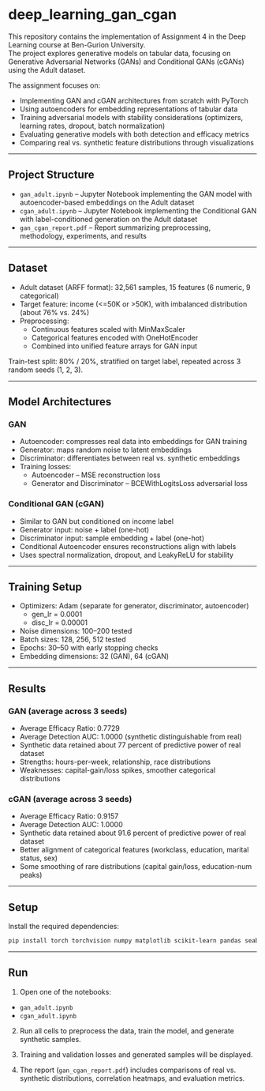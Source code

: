 # deep_learning_gan_cgan

This repository contains the implementation of Assignment 4 in the Deep Learning course at Ben-Gurion University.  
The project explores generative models on tabular data, focusing on Generative Adversarial Networks (GANs) and Conditional GANs (cGANs) using the Adult dataset.  

The assignment focuses on:
- Implementing GAN and cGAN architectures from scratch with PyTorch  
- Using autoencoders for embedding representations of tabular data  
- Training adversarial models with stability considerations (optimizers, learning rates, dropout, batch normalization)  
- Evaluating generative models with both detection and efficacy metrics  
- Comparing real vs. synthetic feature distributions through visualizations  

---

## Project Structure

- `gan_adult.ipynb` – Jupyter Notebook implementing the GAN model with autoencoder-based embeddings on the Adult dataset  
- `cgan_adult.ipynb` – Jupyter Notebook implementing the Conditional GAN with label-conditioned generation on the Adult dataset  
- `gan_cgan_report.pdf` – Report summarizing preprocessing, methodology, experiments, and results  

---

## Dataset

- Adult dataset (ARFF format): 32,561 samples, 15 features (6 numeric, 9 categorical)  
- Target feature: income (<=50K or >50K), with imbalanced distribution (about 76% vs. 24%)  
- Preprocessing:  
  - Continuous features scaled with MinMaxScaler  
  - Categorical features encoded with OneHotEncoder  
  - Combined into unified feature arrays for GAN input  

Train-test split: 80% / 20%, stratified on target label, repeated across 3 random seeds (1, 2, 3).  

---

## Model Architectures

### GAN
- Autoencoder: compresses real data into embeddings for GAN training  
- Generator: maps random noise to latent embeddings  
- Discriminator: differentiates between real vs. synthetic embeddings  
- Training losses:  
  - Autoencoder – MSE reconstruction loss  
  - Generator and Discriminator – BCEWithLogitsLoss adversarial loss  

### Conditional GAN (cGAN)
- Similar to GAN but conditioned on income label  
- Generator input: noise + label (one-hot)  
- Discriminator input: sample embedding + label (one-hot)  
- Conditional Autoencoder ensures reconstructions align with labels  
- Uses spectral normalization, dropout, and LeakyReLU for stability  

---

## Training Setup

- Optimizers: Adam (separate for generator, discriminator, autoencoder)  
  - gen_lr = 0.0001  
  - disc_lr = 0.00001  
- Noise dimensions: 100–200 tested  
- Batch sizes: 128, 256, 512 tested  
- Epochs: 30–50 with early stopping checks  
- Embedding dimensions: 32 (GAN), 64 (cGAN)  

---

## Results

### GAN (average across 3 seeds)
- Average Efficacy Ratio: 0.7729  
- Average Detection AUC: 1.0000 (synthetic distinguishable from real)  
- Synthetic data retained about 77 percent of predictive power of real dataset  
- Strengths: hours-per-week, relationship, race distributions  
- Weaknesses: capital-gain/loss spikes, smoother categorical distributions  

### cGAN (average across 3 seeds)
- Average Efficacy Ratio: 0.9157  
- Average Detection AUC: 1.0000  
- Synthetic data retained about 91.6 percent of predictive power of real dataset  
- Better alignment of categorical features (workclass, education, marital status, sex)  
- Some smoothing of rare distributions (capital gain/loss, education-num peaks)  

---

## Setup

Install the required dependencies:
```bash
pip install torch torchvision numpy matplotlib scikit-learn pandas seaborn
```

---

## Run

1. Open one of the notebooks:
- `gan_adult.ipynb`  
- `cgan_adult.ipynb`  

2. Run all cells to preprocess the data, train the model, and generate synthetic samples.  

3. Training and validation losses and generated samples will be displayed.  

4. The report (`gan_cgan_report.pdf`) includes comparisons of real vs. synthetic distributions, correlation heatmaps, and evaluation metrics.  
